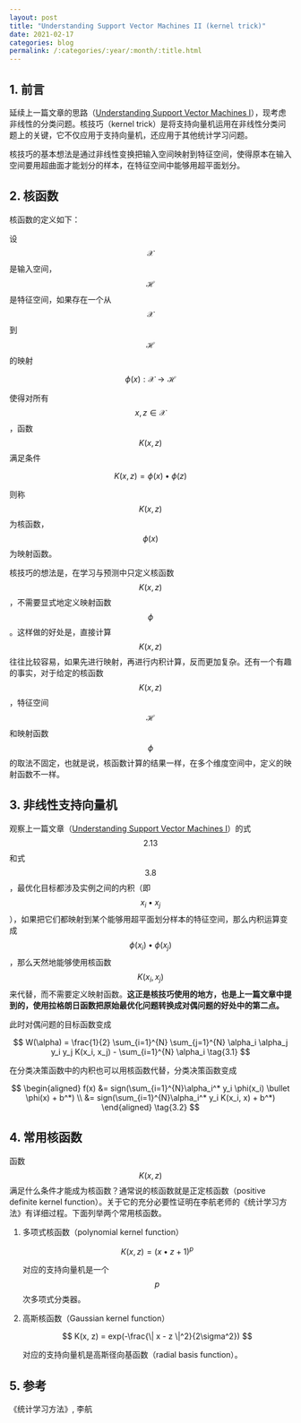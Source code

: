 ```yaml
---
layout: post
title: "Understanding Support Vector Machines II (kernel trick)"
date: 2021-02-17
categories: blog
permalink: /:categories/:year/:month/:title.html
---
```


## 1. 前言

延续上一篇文章的思路（[Understanding Support Vector Machines I](https://zhchuu.github.io/blog/2021/02/understanding-support-vector-machines-i.html)），现考虑非线性的分类问题。核技巧（kernel trick）是将支持向量机运用在非线性分类问题上的关键，它不仅应用于支持向量机，还应用于其他统计学习问题。

核技巧的基本想法是通过非线性变换把输入空间映射到特征空间，使得原本在输入空间要用超曲面才能划分的样本，在特征空间中能够用超平面划分。



## 2. 核函数

核函数的定义如下：

设$$\mathcal{X}$$是输入空间，$$\mathcal{H}$$是特征空间，如果存在一个从$$\mathcal{X}$$到$$\mathcal{H}$$的映射

$$
\phi(x): \mathcal{X} \rightarrow \mathcal{H}
$$

使得对所有$$x,z \in \mathcal{X}$$，函数$$K(x, z)$$满足条件

$$
K(x, z) = \phi(x) \bullet \phi(z)
$$

则称$$K(x, z)$$为核函数，$$\phi(x)$$为映射函数。

核技巧的想法是，在学习与预测中只定义核函数$$K(x, z)$$，不需要显式地定义映射函数$$\phi$$。这样做的好处是，直接计算$$K(x, z)$$往往比较容易，如果先进行映射，再进行内积计算，反而更加复杂。还有一个有趣的事实，对于给定的核函数$$K(x,z)$$，特征空间$$\mathcal{H}$$和映射函数$$\phi$$的取法不固定，也就是说，核函数计算的结果一样，在多个维度空间中，定义的映射函数不一样。



## 3. 非线性支持向量机

观察上一篇文章（[Understanding Support Vector Machines I](https://zhchuu.github.io/blog/2021/02/understanding-support-vector-machines-i.html)）的式$$2.13$$和式$$3.8$$，最优化目标都涉及实例之间的内积（即$$x_i \bullet x_j$$），如果把它们都映射到某个能够用超平面划分样本的特征空间，那么内积运算变成$$\phi(x_i) \bullet \phi(x_j)$$，那么天然地能够使用核函数$$K(x_i, x_j)$$来代替，而不需要定义映射函数。**这正是核技巧使用的地方，也是上一篇文章中提到的，使用拉格朗日函数把原始最优化问题转换成对偶问题的好处中的第二点。**

此时对偶问题的目标函数变成

$$
W(\alpha) = \frac{1}{2} \sum_{i=1}^{N} \sum_{j=1}^{N} \alpha_i \alpha_j y_i y_j K(x_i, x_j) - \sum_{i=1}^{N} \alpha_i  \tag{3.1}
$$

在分类决策函数中的内积也可以用核函数代替，分类决策函数变成

$$
\begin{aligned}
f(x) &= sign(\sum_{i=1}^{N}\alpha_i^* y_i \phi(x_i) \bullet \phi(x) + b^*)  \\
&= sign(\sum_{i=1}^{N}\alpha_i^* y_i K(x_i, x) + b^*)
\end{aligned}  \tag{3.2}
$$



## 4. 常用核函数

函数$$K(x, z)$$满足什么条件才能成为核函数？通常说的核函数就是正定核函数（positive definite kernel function）。关于它的充分必要性证明在李航老师的《统计学习方法》有详细过程。下面列举两个常用核函数。

1. 多项式核函数（polynomial kernel function）

   $$
   K(x, z) = (x \bullet z + 1) ^p
   $$

   对应的支持向量机是一个$$p$$次多项式分类器。

2. 高斯核函数（Gaussian kernel function）

   $$
   K(x, z) = exp(-\frac{\| x - z \|^2}{2\sigma^2})
   $$

   对应的支持向量机是高斯径向基函数（radial basis function）。



## 5. 参考

《统计学习方法》, 李航
